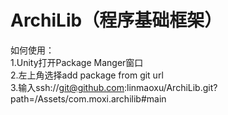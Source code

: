 # ArchiLib（程序基础框架）
如何使用：  
1.Unity打开Package Manger窗口  
2.左上角选择add package from git url  
3.输入ssh://git@github.com:linmaoxu/ArchiLib.git?path=/Assets/com.moxi.archilib#main

